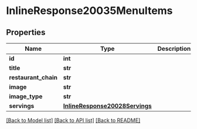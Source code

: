 # InlineResponse20035MenuItems

## Properties
Name | Type | Description | Notes
------------ | ------------- | ------------- | -------------
**id** | **int** |  | 
**title** | **str** |  | 
**restaurant_chain** | **str** |  | 
**image** | **str** |  | 
**image_type** | **str** |  | 
**servings** | [**InlineResponse20028Servings**](InlineResponse20028Servings.md) |  | [optional] 

[[Back to Model list]](../README.md#documentation-for-models) [[Back to API list]](../README.md#documentation-for-api-endpoints) [[Back to README]](../README.md)


